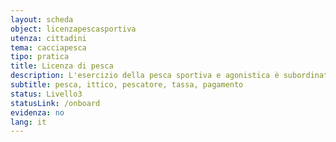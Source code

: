 ```yaml
---
layout: scheda
object: licenzapescasportiva
utenza: cittadini
tema: cacciapesca
tipo: pratica
title: Licenza di pesca
description: L'esercizio della pesca sportiva e agonistica è subordinato al possesso della licenza
subtitle: pesca, ittico, pescatore, tassa, pagamento
status: Livello3
statusLink: /onboard
evidenza: no
lang: it
---
```

